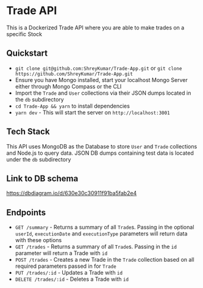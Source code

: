 # Trade API
This is a Dockerized Trade API where you are able to make trades on a specific Stock

## Quickstart
* `git clone git@github.com:ShreyKumar/Trade-App.git` or `git clone https://github.com/ShreyKumar/Trade-App.git`
* Ensure you have Mongo installed, start your localhost Mongo Server either through Mongo Compass or the CLI
* Import the `Trade` and `User` collections via their JSON dumps located in the `db` subdirectory
* `cd Trade-App && yarn` to install dependencies
* `yarn dev` - This will start the server on `http://localhost:3001`

## Tech Stack
This API uses MongoDB as the Database to store `User` and `Trade` collections and Node.js to query data. JSON DB dumps containing test data is located under the `db` subdirectory

## Link to DB schema
https://dbdiagram.io/d/630e30c30911f91ba5fab2e4 

## Endpoints
* `GET /summary` - Returns a summary of all `Trade`s. Passing in the optional `userId`, `executionDate` and `executionType` parameters will return data with these options
* `GET /trades` - Returns a summary of all `Trade`s. Passing in the `id` parameter will return a Trade with `id`
* `POST /trades` - Creates a new Trade in the `Trade` collection based on all required parameters passed in for `Trade`
* `PUT /trades/:id` - Updates a Trade with `id`
* `DELETE /trades/:id` - Deletes a Trade with `id`
